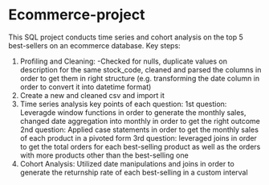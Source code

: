 # Ecommerce-project
This SQL project conducts time series and cohort analysis on the top 5 best-sellers on an ecommerce database.
Key steps:
1. Profiling and Cleaning:
   -Checked for nulls, duplicate values on description for the same stock_code, cleaned and parsed the columns in order to get them in 
    right structure (e.g. transforming the date column in order to convert it into datetime format)
2. Create a new and cleaned csv and import it
3. Time series analysis key points of each question:
   1st question: Leveragde window functions in order to generate the monthly sales, changed date aggregation into 
   monthly  in order to get the right outcome
   2nd question: Applied case statements in order to get the monthly sales of each product in a pivoted form 
   3rd question: leveraged joins in order to get the total orders for each best-selling product as well as the orders with more products 
   other than the best-selling one
4. Cohort Analysis: Utilized date manipulations and joins in order to generate the returnship rate of each best-selling in a custom interval
